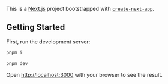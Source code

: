 This is a [Next.js](https://nextjs.org/) project bootstrapped with [`create-next-app`](https://github.com/vercel/next.js/tree/canary/packages/create-next-app).

## Getting Started

First, run the development server:

```bash
pnpm i

pnpm dev
```

Open [http://localhost:3000](http://localhost:3000) with your browser to see the result.
